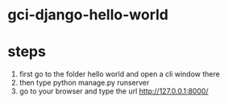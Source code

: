 # gci-django-hello-world
# steps
1. first go to the folder hello world and open a cli window there
2. then type python manage.py runserver
3. go to your browser and type the url http://127.0.0.1:8000/
